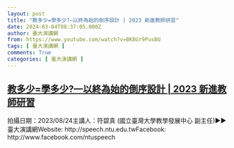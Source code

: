 ```yaml
---
layout: post
title: "教多少=學多少?—以終為始的倒序設計 | 2023 新進教師研習"
date: 2024-03-04T08:37:05.000Z
author: 臺大演講網
from: https://www.youtube.com/watch?v=BK8Ur9PusBU
tags: [ 臺大演講網 ]
comments: True
categories: [ 臺大演講網 ]
---
```

<!--1709541425000-->
[教多少=學多少?—以終為始的倒序設計 | 2023 新進教師研習](https://www.youtube.com/watch?v=BK8Ur9PusBU)
------

<div>
拍攝日期：2023/08/24主講人：符碧真 (國立臺灣大學教學發展中心 副主任)►►臺大演講網Website: http://speech.ntu.edu.twFacebook: http://www.facebook.com/ntuspeech
</div>
